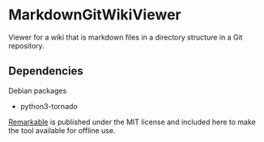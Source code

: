 # MarkdownGitWikiViewer

Viewer for a wiki that is markdown files in a directory structure in a Git repository.

## Dependencies

Debian packages

* python3-tornado

[Remarkable](https://github.com/jonschlinkert/remarkable) is published under the MIT license and included here to make the tool available for offline use.
